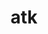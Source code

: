 ---
title: "atk"
layout: cache
categories: [package, develop]
meta: {"versions": ["2.38.0"], "compilers": ["gcc@=11.4.0", "oneapi@=2024.2.0"], "oss": ["ubuntu22.04"], "platforms": ["linux"], "targets": ["x86_64_v3"], "stacks": ["e4s", "e4s-oneapi", "root"], "num_specs": 15, "num_specs_by_stack": {"root": 15, "e4s": 5, "e4s-oneapi": 10}}
spec_details: [{"hash": "fyjucrwxxnbschmwwu3qdg2hwjebrvpi", "compiler": "gcc@=11.4.0", "versions": ["2.38.0"], "os": "ubuntu22.04", "platform": "linux", "target": "x86_64_v3", "variants": ["build_system=generic"], "stacks": ["root", "e4s"], "size": "-", "tarball": "https://binaries.spack.io/develop/build_cache/linux-ubuntu22.04-x86_64_v3/gcc-11.4.0/atk-2.38.0/linux-ubuntu22.04-x86_64_v3-gcc-11.4.0-atk-2.38.0-fyjucrwxxnbschmwwu3qdg2hwjebrvpi.spack"}, {"hash": "cvn5whtaj4ybgfu5y4eqzmv2gwpjmqy6", "compiler": "gcc@=11.4.0", "versions": ["2.38.0"], "os": "ubuntu22.04", "platform": "linux", "target": "x86_64_v3", "variants": ["build_system=generic"], "stacks": ["root", "e4s"], "size": "-", "tarball": "https://binaries.spack.io/develop/build_cache/linux-ubuntu22.04-x86_64_v3/gcc-11.4.0/atk-2.38.0/linux-ubuntu22.04-x86_64_v3-gcc-11.4.0-atk-2.38.0-cvn5whtaj4ybgfu5y4eqzmv2gwpjmqy6.spack"}, {"hash": "upxsuoya5lcprukwg2nqqmqe7ct6abdk", "compiler": "gcc@=11.4.0", "versions": ["2.38.0"], "os": "ubuntu22.04", "platform": "linux", "target": "x86_64_v3", "variants": ["build_system=generic"], "stacks": ["root", "e4s"], "size": "-", "tarball": "https://binaries.spack.io/develop/build_cache/linux-ubuntu22.04-x86_64_v3/gcc-11.4.0/atk-2.38.0/linux-ubuntu22.04-x86_64_v3-gcc-11.4.0-atk-2.38.0-upxsuoya5lcprukwg2nqqmqe7ct6abdk.spack"}, {"hash": "gglj2gvelxuyjhsl4bkrx4aqlcngd5uh", "compiler": "gcc@=11.4.0", "versions": ["2.38.0"], "os": "ubuntu22.04", "platform": "linux", "target": "x86_64_v3", "variants": ["build_system=generic"], "stacks": ["root", "e4s"], "size": "-", "tarball": "https://binaries.spack.io/develop/build_cache/linux-ubuntu22.04-x86_64_v3/gcc-11.4.0/atk-2.38.0/linux-ubuntu22.04-x86_64_v3-gcc-11.4.0-atk-2.38.0-gglj2gvelxuyjhsl4bkrx4aqlcngd5uh.spack"}, {"hash": "yl4y6tyubr4kjilmc4a7dtx4cgf7ep2e", "compiler": "gcc@=11.4.0", "versions": ["2.38.0"], "os": "ubuntu22.04", "platform": "linux", "target": "x86_64_v3", "variants": ["build_system=generic"], "stacks": ["root", "e4s"], "size": "-", "tarball": "https://binaries.spack.io/develop/build_cache/linux-ubuntu22.04-x86_64_v3/gcc-11.4.0/atk-2.38.0/linux-ubuntu22.04-x86_64_v3-gcc-11.4.0-atk-2.38.0-yl4y6tyubr4kjilmc4a7dtx4cgf7ep2e.spack"}, {"hash": "7zc4qv7zwsnqhnhtzwpqzrpbj7d5s6p4", "compiler": "oneapi@=2024.2.0", "versions": ["2.38.0"], "os": "ubuntu22.04", "platform": "linux", "target": "x86_64_v3", "variants": ["build_system=generic"], "stacks": ["root", "e4s-oneapi"], "size": "-", "tarball": "https://binaries.spack.io/develop/build_cache/linux-ubuntu22.04-x86_64_v3/oneapi-2024.2.0/atk-2.38.0/linux-ubuntu22.04-x86_64_v3-oneapi-2024.2.0-atk-2.38.0-7zc4qv7zwsnqhnhtzwpqzrpbj7d5s6p4.spack"}, {"hash": "ydadl2dcrdjsahrjvl45eh4fxrgqmkgc", "compiler": "oneapi@=2024.2.0", "versions": ["2.38.0"], "os": "ubuntu22.04", "platform": "linux", "target": "x86_64_v3", "variants": ["build_system=generic"], "stacks": ["root", "e4s-oneapi"], "size": "-", "tarball": "https://binaries.spack.io/develop/build_cache/linux-ubuntu22.04-x86_64_v3/oneapi-2024.2.0/atk-2.38.0/linux-ubuntu22.04-x86_64_v3-oneapi-2024.2.0-atk-2.38.0-ydadl2dcrdjsahrjvl45eh4fxrgqmkgc.spack"}, {"hash": "s3oqs52nntchkcodcynd473wgoq2wi3i", "compiler": "oneapi@=2024.2.0", "versions": ["2.38.0"], "os": "ubuntu22.04", "platform": "linux", "target": "x86_64_v3", "variants": ["build_system=generic"], "stacks": ["root", "e4s-oneapi"], "size": "-", "tarball": "https://binaries.spack.io/develop/build_cache/linux-ubuntu22.04-x86_64_v3/oneapi-2024.2.0/atk-2.38.0/linux-ubuntu22.04-x86_64_v3-oneapi-2024.2.0-atk-2.38.0-s3oqs52nntchkcodcynd473wgoq2wi3i.spack"}, {"hash": "bumuibyty3kxozz4hdyyxrwkqxabntmv", "compiler": "oneapi@=2024.2.0", "versions": ["2.38.0"], "os": "ubuntu22.04", "platform": "linux", "target": "x86_64_v3", "variants": ["build_system=generic"], "stacks": ["root", "e4s-oneapi"], "size": "-", "tarball": "https://binaries.spack.io/develop/build_cache/linux-ubuntu22.04-x86_64_v3/oneapi-2024.2.0/atk-2.38.0/linux-ubuntu22.04-x86_64_v3-oneapi-2024.2.0-atk-2.38.0-bumuibyty3kxozz4hdyyxrwkqxabntmv.spack"}, {"hash": "ykx3e7gmtlulmuez7442ebbv5kkvwpso", "compiler": "oneapi@=2024.2.0", "versions": ["2.38.0"], "os": "ubuntu22.04", "platform": "linux", "target": "x86_64_v3", "variants": ["build_system=generic"], "stacks": ["root", "e4s-oneapi"], "size": "-", "tarball": "https://binaries.spack.io/develop/build_cache/linux-ubuntu22.04-x86_64_v3/oneapi-2024.2.0/atk-2.38.0/linux-ubuntu22.04-x86_64_v3-oneapi-2024.2.0-atk-2.38.0-ykx3e7gmtlulmuez7442ebbv5kkvwpso.spack"}, {"hash": "pqvwte3efon2ulllggtvnttvqrwkexcd", "compiler": "oneapi@=2024.2.0", "versions": ["2.38.0"], "os": "ubuntu22.04", "platform": "linux", "target": "x86_64_v3", "variants": ["build_system=generic"], "stacks": ["root", "e4s-oneapi"], "size": "-", "tarball": "https://binaries.spack.io/develop/build_cache/linux-ubuntu22.04-x86_64_v3/oneapi-2024.2.0/atk-2.38.0/linux-ubuntu22.04-x86_64_v3-oneapi-2024.2.0-atk-2.38.0-pqvwte3efon2ulllggtvnttvqrwkexcd.spack"}, {"hash": "guawboo6lgwsbigx3kdernhelvngipl7", "compiler": "oneapi@=2024.2.0", "versions": ["2.38.0"], "os": "ubuntu22.04", "platform": "linux", "target": "x86_64_v3", "variants": ["build_system=generic"], "stacks": ["root", "e4s-oneapi"], "size": "-", "tarball": "https://binaries.spack.io/develop/build_cache/linux-ubuntu22.04-x86_64_v3/oneapi-2024.2.0/atk-2.38.0/linux-ubuntu22.04-x86_64_v3-oneapi-2024.2.0-atk-2.38.0-guawboo6lgwsbigx3kdernhelvngipl7.spack"}, {"hash": "7iwh7xcuegdzx33jrmdi25eqsolltjw7", "compiler": "oneapi@=2024.2.0", "versions": ["2.38.0"], "os": "ubuntu22.04", "platform": "linux", "target": "x86_64_v3", "variants": ["build_system=generic"], "stacks": ["root", "e4s-oneapi"], "size": "-", "tarball": "https://binaries.spack.io/develop/build_cache/linux-ubuntu22.04-x86_64_v3/oneapi-2024.2.0/atk-2.38.0/linux-ubuntu22.04-x86_64_v3-oneapi-2024.2.0-atk-2.38.0-7iwh7xcuegdzx33jrmdi25eqsolltjw7.spack"}, {"hash": "e2baz6wmq6ezrlplymymyswsbkzawcku", "compiler": "oneapi@=2024.2.0", "versions": ["2.38.0"], "os": "ubuntu22.04", "platform": "linux", "target": "x86_64_v3", "variants": ["build_system=generic"], "stacks": ["root", "e4s-oneapi"], "size": "-", "tarball": "https://binaries.spack.io/develop/build_cache/linux-ubuntu22.04-x86_64_v3/oneapi-2024.2.0/atk-2.38.0/linux-ubuntu22.04-x86_64_v3-oneapi-2024.2.0-atk-2.38.0-e2baz6wmq6ezrlplymymyswsbkzawcku.spack"}, {"hash": "yeiwupr3xi2gn4ieabm5jlzszbn7vboe", "compiler": "oneapi@=2024.2.0", "versions": ["2.38.0"], "os": "ubuntu22.04", "platform": "linux", "target": "x86_64_v3", "variants": ["build_system=generic"], "stacks": ["root", "e4s-oneapi"], "size": "-", "tarball": "https://binaries.spack.io/develop/build_cache/linux-ubuntu22.04-x86_64_v3/oneapi-2024.2.0/atk-2.38.0/linux-ubuntu22.04-x86_64_v3-oneapi-2024.2.0-atk-2.38.0-yeiwupr3xi2gn4ieabm5jlzszbn7vboe.spack"}]
---